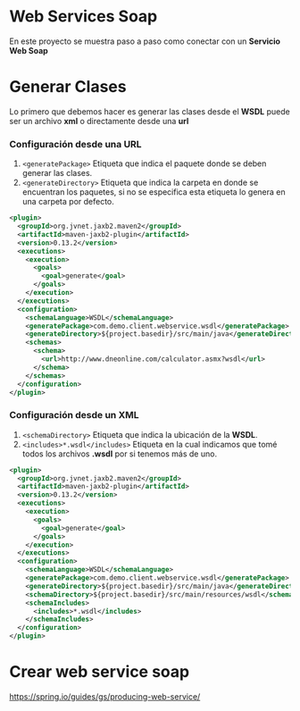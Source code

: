 # Web Services Soap
En este proyecto se muestra paso a paso como conectar con un **Servicio Web Soap**

# Generar Clases
Lo primero que debemos hacer es generar las clases desde el **WSDL** puede ser un archivo **xml** o directamente desde una **url**

### Configuración desde una URL
1. `<generatePackage>` Etiqueta que indica el paquete donde se deben generar las clases.
2. `<generateDirectory>` Etiqueta que indica la carpeta en donde se encuentran los paquetes, si no se especifica esta etiqueta lo genera en una carpeta por defecto.

```xml
<plugin>
  <groupId>org.jvnet.jaxb2.maven2</groupId>
  <artifactId>maven-jaxb2-plugin</artifactId>
  <version>0.13.2</version>
  <executions>
    <execution>
      <goals>
        <goal>generate</goal>
      </goals>
    </execution>
  </executions>
  <configuration>
    <schemaLanguage>WSDL</schemaLanguage>
    <generatePackage>com.demo.client.webservice.wsdl</generatePackage>
    <generateDirectory>${project.basedir}/src/main/java</generateDirectory>
    <schemas>
      <schema>
        <url>http://www.dneonline.com/calculator.asmx?wsdl</url>
      </schema>
    </schemas>
  </configuration>
</plugin>
```

### Configuración desde un XML
1. `<schemaDirectory>` Etiqueta que indica la ubicación de la **WSDL**.
2. `<includes>*.wsdl</includes>` Etiqueta en la cual indicamos que tomé todos los archivos **.wsdl** por si tenemos más de uno.
```xml
<plugin>
  <groupId>org.jvnet.jaxb2.maven2</groupId>
  <artifactId>maven-jaxb2-plugin</artifactId>
  <version>0.13.2</version>
  <executions>
    <execution>
      <goals>
        <goal>generate</goal>
      </goals>
    </execution>
  </executions>
  <configuration>
    <schemaLanguage>WSDL</schemaLanguage>
    <generatePackage>com.demo.client.webservice.wsdl</generatePackage>
    <generateDirectory>${project.basedir}/src/main/java</generateDirectory>
    <schemaDirectory>${project.basedir}/src/main/resources/wsdl</schemaDirectory>
    <schemaIncludes>
      <includes>*.wsdl</includes>
    </schemaIncludes>
  </configuration>
</plugin>
```

# Crear web service soap
https://spring.io/guides/gs/producing-web-service/
